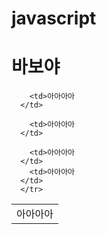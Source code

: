 # javascript

# 바보야

<table>
    <tr>
        <td>아아아아
      </td>
      
        <td>아아아아
      </td>
      
        <td>아아아아
      </td>
      
        <td>아아아아
      </td>
        <td>아아아아
      </td>
      </tr>
  </table>
